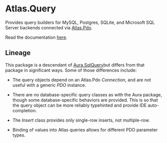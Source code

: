 # Atlas.Query

Provides query builders for MySQL, Postgres, SQLite, and Microsoft SQL Server
backends connected via [Atlas.Pdo][].

Read the documentation [here](./docs/index.md).

## Lineage

This package is a descendant of [Aura.SqlQuery](https://github.com/auraphp/Aura.SqlQuery)but differs from that package in significant ways. Some of those differences include:

- The query objects depend on an Atlas.Pdo _Connection_, and are not useful
  with a generic _PDO_ instance.

- There are no database-specific query classes as with the Aura package, though
  some database-specific behaviors are provided. This is so that the query
  object can be more reliably typehinted and provide IDE auto-completion.

- The _Insert_ class provides only single-row inserts, not multiple-row.

- Binding of values into Atlas queries allows for different PDO parameter
  types.

[Atlas.Pdo]: https://github.com/atlasphp/Atlas.Pdo
